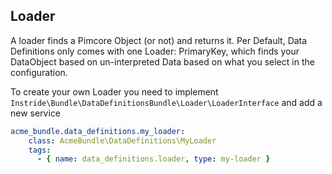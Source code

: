 ## Loader
A loader finds a Pimcore Object (or not) and returns it. Per Default, Data Definitions only comes with one Loader: PrimaryKey, which finds your DataObject based on un-interpreted Data based on what you select in the configuration.

To create your own Loader you need to implement ```Instride\Bundle\DataDefinitionsBundle\Loader\LoaderInterface``` and add a new service

```yml
acme_bundle.data_definitions.my_loader:
    class: AcmeBundle\DataDefinitions\MyLoader
    tags:
      - { name: data_definitions.loader, type: my-loader }
```

